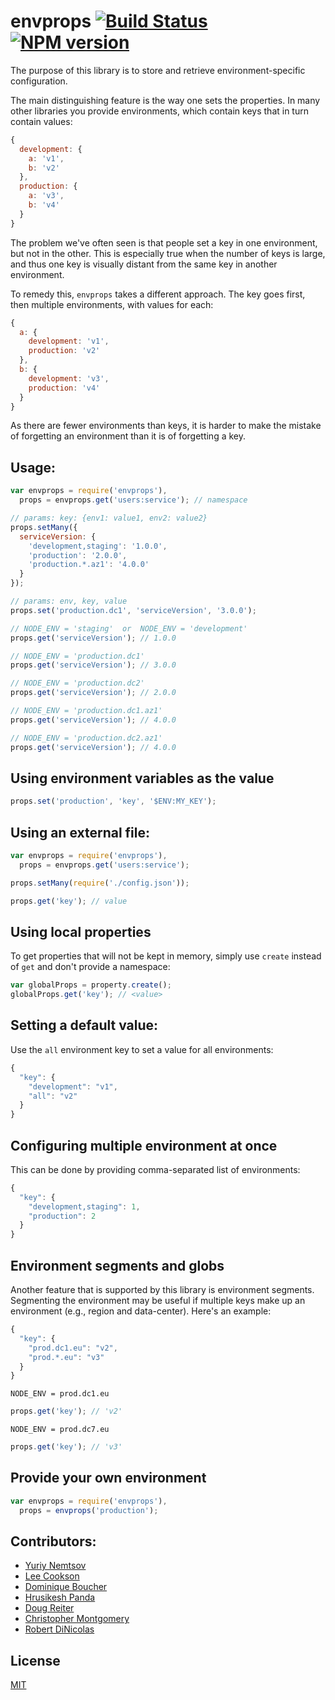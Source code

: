 # envprops [![Build Status](https://secure.travis-ci.org/dowjones/envprops.png)](http://travis-ci.org/dowjones/envprops) [![NPM version](https://badge.fury.io/js/envprops.svg)](http://badge.fury.io/js/envprops)

The purpose of this library is to store and retrieve
environment-specific configuration.

The main distinguishing feature is the way one sets the
properties. In many other libraries you provide environments,
which contain keys that in turn contain values:

```javascript
{
  development: {
    a: 'v1',
    b: 'v2'
  },
  production: {
    a: 'v3',
    b: 'v4'
  }
}
```

The problem we've often seen is that people set a key in one environment, but not
in the other. This is especially true when the number of keys is large, and thus one
key is visually distant from the same key in another environment.

To remedy this, `envprops` takes a different approach. The key goes first,
then multiple environments, with values for each:

```javascript
{
  a: {
    development: 'v1',
    production: 'v2'
  },
  b: {
    development: 'v3',
    production: 'v4'
  }
}
```

As there are fewer environments than keys, it is harder to make the mistake of
forgetting an environment than it is of forgetting a key.


## Usage:

```javascript
var envprops = require('envprops'),
  props = envprops.get('users:service'); // namespace

// params: key: {env1: value1, env2: value2}
props.setMany({
  serviceVersion: {
    'development,staging': '1.0.0',
    'production': '2.0.0',
    'production.*.az1': '4.0.0'
  }
});

// params: env, key, value
props.set('production.dc1', 'serviceVersion', '3.0.0');

// NODE_ENV = 'staging'  or  NODE_ENV = 'development'
props.get('serviceVersion'); // 1.0.0

// NODE_ENV = 'production.dc1'
props.get('serviceVersion'); // 3.0.0

// NODE_ENV = 'production.dc2'
props.get('serviceVersion'); // 2.0.0

// NODE_ENV = 'production.dc1.az1'
props.get('serviceVersion'); // 4.0.0

// NODE_ENV = 'production.dc2.az1'
props.get('serviceVersion'); // 4.0.0
```

## Using environment variables as the value

```javascript
props.set('production', 'key', '$ENV:MY_KEY');
```

## Using an external file:

```javascript
var envprops = require('envprops'),
  props = envprops.get('users:service');

props.setMany(require('./config.json'));

props.get('key'); // value
```

## Using local properties

To get properties that will not be kept in memory,
simply use `create` instead of `get` and don't provide a namespace:

```javascript
var globalProps = property.create();
globalProps.get('key'); // <value>
```

## Setting a default value:

Use the `all` environment key to set a value
for all environments:

```javascript
{
  "key": {
    "development": "v1",
    "all": "v2"
  }
}
```

## Configuring multiple environment at once

This can be done by providing comma-separated
list of environments:

```javascript
{
  "key": {
    "development,staging": 1,
    "production": 2
  }
}
```

## Environment segments and globs

Another feature that is supported by this library is environment
segments. Segmenting the environment may be useful if multiple
keys make up an environment (e.g., region and data-center).
Here's an example:

```javascript
{
  "key": {
    "prod.dc1.eu": "v2",
    "prod.*.eu": "v3"
  }
}
```

`NODE_ENV = prod.dc1.eu`
```javascript
props.get('key'); // 'v2'
```

`NODE_ENV = prod.dc7.eu`
```javascript
props.get('key'); // 'v3'
```

## Provide your own environment
```javascript
var envprops = require('envprops'),
  props = envprops('production');
```


## Contributors:

- [Yuriy Nemtsov](https://github.com/nemtsov)
- [Lee Cookson](https://github.com/leecookson)
- [Dominique Boucher](https://github.com/Solognot)
- [Hrusikesh Panda](https://github.com/mrchief)
- [Doug Reiter](https://github.com/ddrinf)
- [Christopher Montgomery](https://github.com/chmontgomery)
- [Robert DiNicolas](https://github.com/bstar)

## License

[MIT](/LICENSE)

